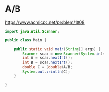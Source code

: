 # A/B
https://www.acmicpc.net/problem/1008

```java
import java.util.Scanner;

public class Main {

	public static void main(String[] args) {
		Scanner scan = new Scanner(System.in);
		int A = scan.nextInt();
		int B = scan.nextInt();
		double C = (double)A/B;
		System.out.println(C);
	}

}

```
